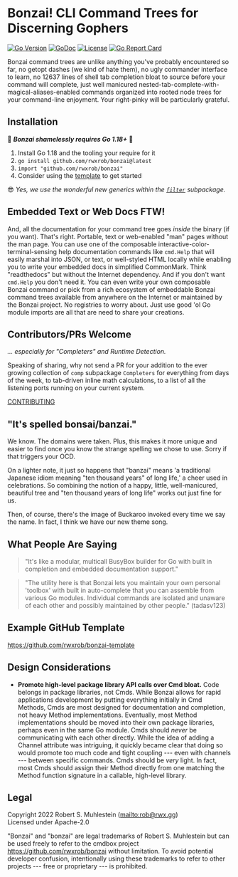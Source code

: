 # Bonzai! CLI Command Trees for Discerning Gophers

[![Go Version](https://img.shields.io/github/go-mod/go-version/rwxrob/bonzai)](https://tip.golang.org/doc/go1.18)
[![GoDoc](https://godoc.org/github.com/rwxrob/bonzai?status.svg)](https://godoc.org/github.com/rwxrob/bonzai)
[![License](https://img.shields.io/badge/license-Apache2-brightgreen.svg)](LICENSE)
[![Go Report
Card](https://goreportcard.com/badge/github.com/rwxrob/bonzai)](https://goreportcard.com/report/github.com/rwxrob/bonzai)

Bonzai command trees are unlike anything you've probably encountered so
far, no getopt dashes (we kind of hate them), no ugly commander
interface to learn, no 12637 lines of shell tab completion bloat to
source before your command will complete, just well manicured
nested-tab-complete-with-magical-aliases-enabled commands organized into
rooted node trees for your command-line enjoyment. Your right-pinky will
be particularly grateful.

## Installation

🎉 ***Bonzai shamelessly requires Go 1.18+*** 💋

1. Install Go 1.18 and the tooling your require for it
1. `go install github.com/rwxrob/bonzai@latest` 
1. `import "github.com/rwxrob/bonzai"`
1. Consider using the [template][] to get started

[template]: <https://github.com/rwxrob/bonzai-template>

😎 *Yes, we use the wonderful new generics within the [`filter`](filter)
subpackage.*

## Embedded Text or Web Docs FTW!

And, all the documentation for your command tree goes *inside* the
binary (if you want). That's right. Portable, text or web-enabled "man"
pages without the man page. You can use one of the composable
interactive-color-terminal-sensing help documentation commands like
`cmd.Help` that will easily marshal into JSON, or text, or well-styled
HTML locally while enabling you to write your embedded docs in
simplified CommonMark. Think "readthedocs" but without the Internet
dependency. And if you don't want `cmd.Help` you don't need it. You can
even write your own composable Bonzai command
or pick from a rich ecosystem of embeddable Bonzai command trees
available from anywhere on the Internet or maintained by the Bonzai
project. No registries to worry about. Just use good 'ol Go module imports are all that are need to share your creations.

## Contributors/PRs Welcome

*... especially for "Completers" and Runtime Detection.*

Speaking of sharing, why not send a PR for your addition to the ever
growing collection of `comp` subpackage `Completers` for everything from
days of the week, to tab-driven inline math calculations, to a list of
all the listening ports running on your current system.

[CONTRIBUTING](CONTRIBUTING)

## "It's spelled bonsai/banzai."

We know. The domains were taken. Plus, this makes it more unique and
easier to find once you know the strange spelling we chose to use. Sorry
if that triggers your OCD.

On a lighter note, it just so happens that "banzai" means 'a traditional
Japanese idiom meaning "ten thousand years" of long life,' a cheer used
in celebrations. So combining the notion of a happy, little,
well-manicured, beautiful tree and "ten thousand years of long life"
works out just fine for us.

Then, of course, there's the image of Buckaroo invoked every time we say
the name. In fact, I think we have our new theme song.

## What People Are Saying

> "It's like a modular, multicall BusyBox builder for Go with built in
> completion and embedded documentation support."

> "The utility here is that Bonzai lets you maintain your own personal
> 'toolbox' with built in auto-complete that you can assemble from
> various Go modules. Individual commands are isolated and unaware of
> each other and possibly maintained by other people." (tadasv123)

## Example GitHub Template

<https://github.com/rwxrob/bonzai-template>

## Design Considerations

* **Promote high-level package library API calls over Cmd bloat.** Code
  belongs in package libraries, not Cmds. While Bonzai allows for rapid
  applications development by putting everything initially in Cmd
  Methods, Cmds are most designed for documentation and completion, not
  heavy Method implementations. Eventually, most Method implementations
  should be moved into their own package libraries, perhaps even in the
  same Go module. Cmds should *never* be communicating with each other
  directly. While the idea of adding a Channel attribute was intriguing,
  it quickly became clear that doing so would promote too much code and
  tight coupling --- even with channels --- between specific commands.
  Cmds should be *very* light. In fact, most Cmds should assign their
  Method directly from one matching the Method function signature in a
  callable, high-level library.

## Legal 

Copyright 2022 Robert S. Muhlestein (<mailto:rob@rwx.gg>)  
Licensed under Apache-2.0

"Bonzai" and "bonzai" are legal trademarks of Robert S. Muhlestein but
can be used freely to refer to the cmdbox project
<https://github.com/rwxrob/bonzai> without limitation. To avoid
potential developer confusion, intentionally using these trademarks to
refer to other projects --- free or proprietary --- is prohibited.
